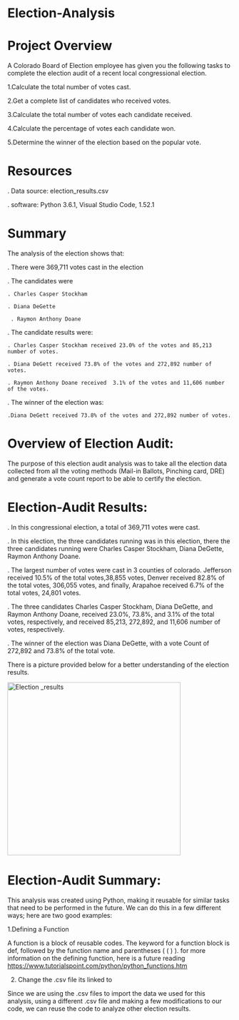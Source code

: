 # Election-Analysis

# Project Overview 
 A Colorado Board of Election employee has given you the following tasks to complete the election audit of a recent local congressional election.

1.Calculate the total number of votes cast.

2.Get a complete list of candidates who received votes.

3.Calculate the total number of votes each candidate received.

4.Calculate the percentage of votes each candidate won.

5.Determine the winner of the election based on the popular vote. 

# Resources 
. Data source: election_results.csv

. software: Python 3.6.1, Visual Studio Code,  1.52.1

# Summary

The analysis of the election shows that:

. There were 369,711 votes cast in the election

. The candidates were 
     
    . Charles Casper Stockham
    
    . Diana DeGette
     
     . Raymon Anthony Doane

. The candidate results were:
    
    . Charles Casper Stockham received 23.0% of the votes and 85,213 number of votes. 
   
    . Diana DeGett received 73.8% of the votes and 272,892 number of votes.
    
    . Raymon Anthony Doane received  3.1% of the votes and 11,606 number of the votes.


. The winner of the election was: 
    
    .Diana DeGett received 73.8% of the votes and 272,892 number of votes.
    
# Overview of Election Audit:

The purpose of this election audit analysis was to take all the election data collected from all the voting methods (Mail-in Ballots, Pinching card, DRE) and generate a vote count report to be able to certify the election. 



# Election-Audit Results: 

. In this congressional election, a total of 369,711 votes were cast.
                 
. In this election, the three candidates running was in this election, there the three candidates running were Charles Casper Stockham, Diana DeGette, Raymon Anthony Doane.

. The largest number of votes were cast in 3 counties of colorado. Jefferson received  10.5%  of the total votes,38,855 votes, Denver received  82.8% of the total votes, 306,055 votes, and finally, Arapahoe received  6.7% of the total votes, 24,801 votes.

. The three candidates Charles Casper Stockham, Diana DeGette, and Raymon Anthony Doane, received 23.0%, 73.8%, and 3.1% of the total votes, respectively, and received 85,213, 272,892, and 11,606 number of votes, respectively.

. The winner of the election was Diana DeGette, with a vote Count of  272,892 and  73.8% of the total vote. 

There is a picture provided below for a better understanding of the election results. 

<img width="388" alt="Election _results" src="https://user-images.githubusercontent.com/74740339/102721515-392c5b00-42c9-11eb-99b8-1d5df2977f39.png">


# Election-Audit Summary:


This analysis was created using Python, making it reusable for similar tasks that need to be performed in the future. We can do this in a few different ways; here are two good examples: 

1.Defining a Function 

A function is a  block of reusable codes. The keyword for a function block is def, followed by the function name and parentheses ( ( ) ). for more information on the defining function, here is a future reading https://www.tutorialspoint.com/python/python_functions.htm


2. Change the .csv file its linked to 

Since we are using the .csv files to import the data we used for this analysis, using a different .csv file and making a few modifications to our code, we can reuse the code to analyze other election results. 










